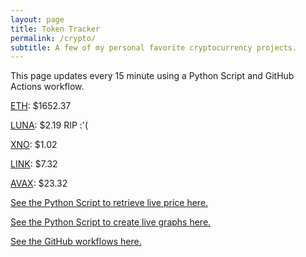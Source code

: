 ```yaml
---
layout: page
title: Token Tracker
permalink: /crypto/
subtitle: A few of my personal favorite cryptocurrency projects.
---
```


 This page updates every 15 minute using a Python Script and GitHub Actions workflow.


<!--BEGINCRYPTOINPUT-->
[ETH](https://smfxfc.github.io/crypto/eth.html): $1652.37

[LUNA](https://smfxfc.github.io/crypto/luna.html): $2.19 RIP :'(

[XNO](https://smfxfc.github.io/crypto/xno.html): $1.02

[LINK](https://smfxfc.github.io/crypto/link.html): $7.32

[AVAX](https://smfxfc.github.io/crypto/avax.html): $23.32

<!--ENDCRYPTOINPUT-->
 
 
[See the Python Script to retrieve live price here.](https://github.com/smfxfc/smfxfc.github.io/blob/master/src/get_cryptos.py)

[See the Python Script to create live graphs here.](https://github.com/smfxfc/smfxfc.github.io/blob/master/src/graph_crypto.py)

[See the GitHub workflows here.](https://github.com/smfxfc/smfxfc.github.io/blob/master/.github/workflows/)
